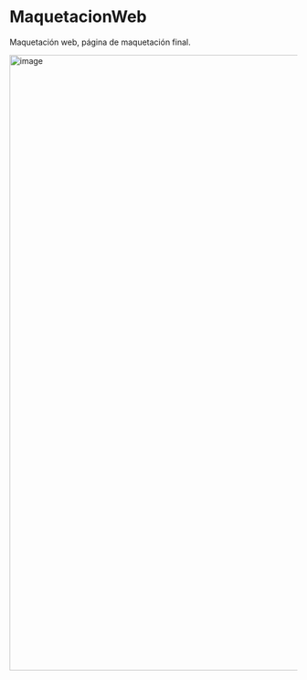 # MaquetacionWeb
Maquetación web, página de maquetación final.

<img width="1917" height="1079" alt="image" src="https://github.com/user-attachments/assets/d614e2c3-8fc8-40ab-bd55-1fed9da45e18" />
